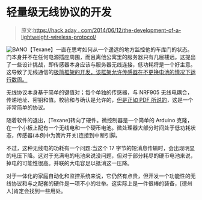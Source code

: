 # 轻量级无线协议的开发

> 原文:[https://hack aday . com/2014/06/12/the-development-of-a-lightweight-wireless-protocol/](https://hackaday.com/2014/06/12/the-development-of-a-lightweight-wireless-protocol/)

![BANO](../Images/76f16711eea84aacb29d2c28e839a9c0.png)【Texane】一直在思考如何从一个遥远的地方监控他的车库门的状态。门本身并不在任何电源插座周围，而且离他公寓里的服务器只有几层楼远。这提出了一些设计挑战，即传感器本身应该与服务器无线连接，低功耗将是一个好主意。这导致了无线通信的[极简框架的开发，该框架允许传感器在不更换电池的情况下运行数周。](http://www.embeddedrelated.com/showarticle/605.php)

无线协议本身基于简单的键值对；每个单独的传感器，与 NRF905 无线电耦合，传递地址、密钥和值。校验和与确认是允许的，[但是正如 PDF 所说的](https://github.com/texane/bano/blob/master/doc/protocol/tex/main.pdf)，这是一个非常简单的协议。

随着软件的退出，[Texane]转向了硬件。微控制器是一个简单的 Arduino 克隆，在一个小板上配有一个无线电和一个硬币电池。微处理器大部分时间处于低功耗状态，传感器(本例中为簧片开关)连接到中断引脚。

不过，这种无线电的功耗有一个问题:当这个 17 字节的短消息传输时，会出现明显的电压下降。这对于充满电的电池来说没问题，但对于部分耗尽的硬币电池来说，掉电的可能性很高。并联的大电容足以抵消这一压降。

对于一体化的家庭自动化和监控系统来说，它仍然有点贵，但开发一个功能性的无线协议和与之配套的硬件是一项不小的壮举。这实际上是一件很棒的装备，[德州人]肯定会找到一些用处。